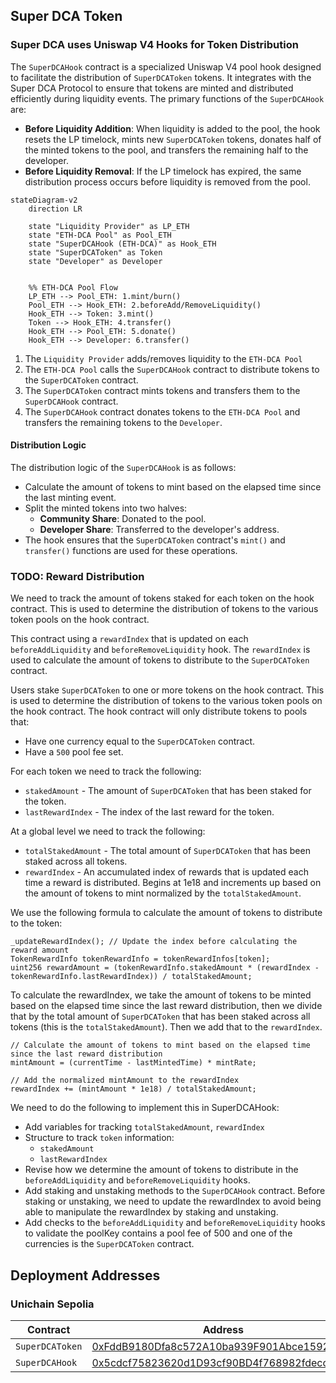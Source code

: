 ## Super DCA Token
### Super DCA uses Uniswap V4 Hooks for Token Distribution
The `SuperDCAHook` contract is a specialized Uniswap V4 pool hook designed to facilitate the distribution of `SuperDCAToken` tokens. It integrates with the Super DCA Protocol to ensure that tokens are minted and distributed efficiently during liquidity events. The primary functions of the `SuperDCAHook` are:
- **Before Liquidity Addition**: When liquidity is added to the pool, the hook resets the LP timelock, mints new `SuperDCAToken` tokens, donates half of the minted tokens to the pool, and transfers the remaining half to the developer.
- **Before Liquidity Removal**: If the LP timelock has expired, the same distribution process occurs before liquidity is removed from the pool.

```mermaid
stateDiagram-v2
    direction LR

    state "Liquidity Provider" as LP_ETH
    state "ETH‑DCA Pool" as Pool_ETH
    state "SuperDCAHook (ETH‑DCA)" as Hook_ETH
    state "SuperDCAToken" as Token
    state "Developer" as Developer
    

    %% ETH‑DCA Pool Flow
    LP_ETH --> Pool_ETH: 1.mint/burn()
    Pool_ETH --> Hook_ETH: 2.beforeAdd/RemoveLiquidity()
    Hook_ETH --> Token: 3.mint()
    Token --> Hook_ETH: 4.transfer()
    Hook_ETH --> Pool_ETH: 5.donate()
    Hook_ETH --> Developer: 6.transfer()
```
1. The `Liquidity Provider` adds/removes liquidity to the `ETH‑DCA Pool`
2. The `ETH‑DCA Pool` calls the `SuperDCAHook` contract to distribute tokens to the `SuperDCAToken` contract.
3. The `SuperDCAToken` contract mints tokens and transfers them to the `SuperDCAHook` contract.
4. The `SuperDCAHook` contract donates tokens to the `ETH‑DCA Pool` and transfers the remaining tokens to the `Developer`.


#### Distribution Logic
The distribution logic of the `SuperDCAHook` is as follows:
- Calculate the amount of tokens to mint based on the elapsed time since the last minting event.
- Split the minted tokens into two halves:
  - **Community Share**: Donated to the pool.
  - **Developer Share**: Transferred to the developer's address.
- The hook ensures that the `SuperDCAToken` contract's `mint()` and `transfer()` functions are used for these operations.

### TODO: Reward Distribution
We need to track the amount of tokens staked for each token on the hook contract. This is used to determine the distribution of tokens to the various token pools on the hook contract.

This contract using a `rewardIndex` that is updated on each `beforeAddLiquidity` and `beforeRemoveLiquidity` hook. The `rewardIndex` is used to calculate the amount of tokens to distribute to the `SuperDCAToken` contract.

Users stake `SuperDCAToken` to one or more tokens on the hook contract. This is used to determine the distribution of tokens to the various token pools on the hook contract. The hook contract will only distribute tokens to pools that:

- Have one currency equal to the `SuperDCAToken` contract.
- Have a `500` pool fee set.

For each token we need to track the following:
- `stakedAmount` - The amount of `SuperDCAToken` that has been staked for the token.
- `lastRewardIndex` - The index of the last reward for the token.

At a global level we need to track the following:
- `totalStakedAmount` - The total amount of `SuperDCAToken` that has been staked across all tokens.
- `rewardIndex` - An accumulated index of rewards that is updated each time a reward is distributed. Begins at 1e18 and increments up based on the amount of tokens to mint normalized by the `totalStakedAmount`.

We use the following formula to calculate the amount of tokens to distribute to the token:
```solidity 
_updateRewardIndex(); // Update the index before calculating the reward amount
TokenRewardInfo tokenRewardInfo = tokenRewardInfos[token];
uint256 rewardAmount = (tokenRewardInfo.stakedAmount * (rewardIndex - tokenRewardInfo.lastRewardIndex)) / totalStakedAmount;
```
To calculate the rewardIndex, we take the amount of tokens to be minted based on the elapsed time since the last reward distribution, then we divide that by the total amount of `SuperDCAToken` that has been staked across all tokens (this is the `totalStakedAmount`). Then we add that to the `rewardIndex`.
```solidity
// Calculate the amount of tokens to mint based on the elapsed time since the last reward distribution
mintAmount = (currentTime - lastMintedTime) * mintRate;

// Add the normalized mintAmount to the rewardIndex
rewardIndex += (mintAmount * 1e18) / totalStakedAmount;
```

We need to do the following to implement this in SuperDCAHook:
- Add variables for tracking `totalStakedAmount`, `rewardIndex`
- Structure to track `token` information:
  - `stakedAmount`
  - `lastRewardIndex`
- Revise how we determine the amount of tokens to distribute in the `beforeAddLiquidity` and `beforeRemoveLiquidity` hooks.
- Add staking and unstaking methods to the `SuperDCAHook` contract. Before staking or unstaking, we need to update the rewardIndex to avoid being able to manipulate the rewardIndex by staking and unstaking.
- Add checks to the `beforeAddLiquidity` and `beforeRemoveLiquidity` hooks to validate the poolKey contains a pool fee of 500 and one of the currencies is the `SuperDCAToken` contract.

## Deployment Addresses

### Unichain Sepolia

| Contract | Address |
| --- | --- |
| `SuperDCAToken` | [0xFddB9180Dfa8c572A10ba939F901Abce15923Bc4](https://unichain-sepolia.blockscout.com/address/0xFddB9180Dfa8c572A10ba939F901Abce15923Bc4) |
| `SuperDCAHook` | [0x5cdcf75823620d1D93cf90BD4f768982fdecca00](https://unichain-sepolia.blockscout.com/address/0x5cdcf75823620d1D93cf90BD4f768982fdecca00) |

